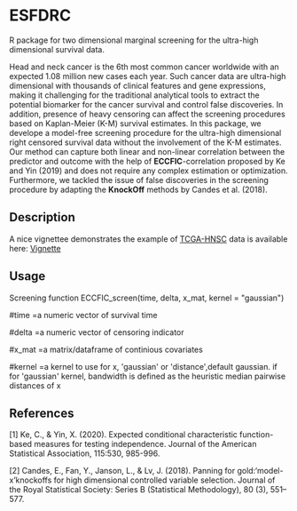 # ESFDRC
R package for two dimensional marginal screening for the ultra-high dimensional survival data.

Head and neck cancer is the 6th most common cancer worldwide with an expected 1.08 million new cases each year. 
Such cancer data are ultra-high dimensional with thousands of clinical features and gene expressions, 
making it challenging for the traditional analytical tools to extract the potential biomarker for the cancer survival and control false discoveries.
In addition, presence of heavy censoring can affect the screening procedures based on Kaplan-Meier (K-M) survival estimates. 
In this package, we develope a model-free screening procedure for the ultra-high dimensional right censored survival data without the involvement 
of the K-M estimates. Our method can capture both linear and non-linear correlation between the predictor and outcome with the help of **ECCFIC**-correlation proposed by Ke and Yin (2019) and 
does not require any complex estimation or optimization. Furthermore, we tackled the issue of false discoveries in the screening procedure by adapting the 
**KnockOff** methods by Candes et al. (2018). 

## Description

A nice vignettee demonstrates the example of [TCGA-HNSC](https://portal.gdc.cancer.gov/projects/TCGA-HNSC) data is available 
here: [Vignette](http://htmlpreview.github.io/?https://github.com/urmiaf/ESFDRC/blob/master/vignettes/Introduction.html)

## Usage

Screening function
ECCFIC_screen(time, delta, x_mat, kernel = "gaussian")

#time	=a numeric vector of survival time

#delta	=a numeric vector of censoring indicator

#x_mat =a matrix/dataframe of continious covariates

#kernel	=a kernel to use for x, 'gaussian' or 'distance',default gaussian. if for 'gaussian' kernel, bandwidth is defined as the heuristic median pairwise distances of x
## References
<a id="1">[1]</a> 
Ke, C., & Yin, X. (2020). 
Expected conditional characteristic function-based measures for
testing independence. 
Journal of the American Statistical Association, 115:530, 985-996.

<a id="2">[2]</a> 
Candes, E., Fan, Y., Janson, L., & Lv, J. (2018). 
Panning for gold:‘model-x’knockoffs for high
dimensional controlled variable selection. 
Journal of the Royal Statistical Society: Series B
(Statistical Methodology), 80 (3), 551–577.
